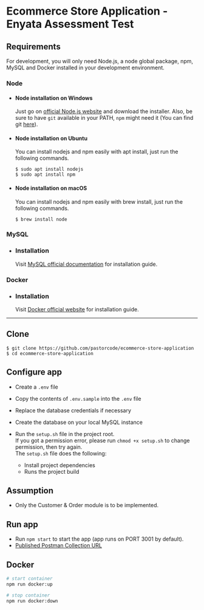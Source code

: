 # Ecommerce Store Application - Enyata Assessment Test

## Requirements

For development, you will only need Node.js, a node global package, npm, MySQL and Docker installed in your development environment.

### Node
- #### Node installation on Windows

  Just go on [official Node.js website](https://nodejs.org/) and download the installer.
  Also, be sure to have `git` available in your PATH, `npm` might need it (You can find git [here](https://git-scm.com/)).

- #### Node installation on Ubuntu

  You can install nodejs and npm easily with apt install, just run the following commands.

      $ sudo apt install nodejs
      $ sudo apt install npm

- #### Node installation on macOS

  You can install nodejs and npm easily with brew install, just run the following commands.

      $ brew install node

### MySQL
- ### Installation

  Visit [MySQL official documentation](https://dev.mysql.com/doc/mysql-installer/en/) for installation guide.

### Docker
- ### Installation

  Visit [Docker official website](https://docs.docker.com/engine/install/) for installation guide.
---

## Clone

    $ git clone https://github.com/pastorcode/ecommerce-store-application
    $ cd ecommerce-store-application

## Configure app
- Create a ```.env``` file
- Copy the contents of ```.env.sample``` into the ```.env``` file
- Replace the database credentials if necessary
- Create the database on your local MySQL instance
- Run the ````setup.sh```` file in the project root. \
    If you got a permission error, please run ```chmod +x setup.sh``` to change permission, then try again.\
    The ```setup.sh``` file does the following:

  - Install project dependencies
  - Runs the project build



## Assumption
- Only the Customer & Order module is to be implemented.


## Run app

- Run ```npm start``` to start the app (app runs on PORT 3001 by default).
- [Published Postman Collection URL](https://documenter.getpostman.com/view/23960434/2s847JuCZu)

## Docker

```bash
# start container
npm run docker:up

# stop container
npm run docker:down
